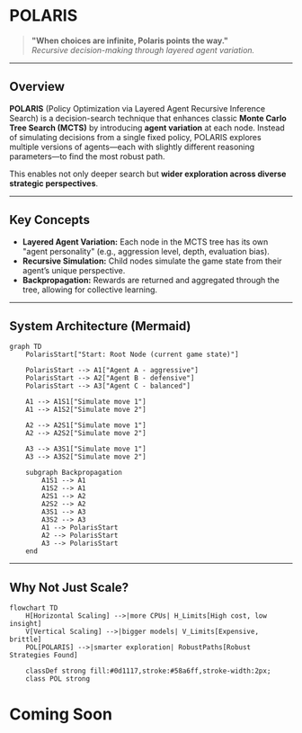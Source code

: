 # POLARIS

> **"When choices are infinite, Polaris points the way."**  
> *Recursive decision-making through layered agent variation.*

---

## Overview

**POLARIS** (Policy Optimization via Layered Agent Recursive Inference Search) is a decision-search technique that enhances classic **Monte Carlo Tree Search (MCTS)** by introducing **agent variation** at each node. Instead of simulating decisions from a single fixed policy, POLARIS explores multiple versions of agents—each with slightly different reasoning parameters—to find the most robust path.

This enables not only deeper search but **wider exploration across diverse strategic perspectives**.

---

## Key Concepts

- **Layered Agent Variation:** Each node in the MCTS tree has its own "agent personality" (e.g., aggression level, depth, evaluation bias).
- **Recursive Simulation:** Child nodes simulate the game state from their agent’s unique perspective.
- **Backpropagation:** Rewards are returned and aggregated through the tree, allowing for collective learning.

---

## System Architecture (Mermaid)

```mermaid
graph TD
    PolarisStart["Start: Root Node (current game state)"]
    
    PolarisStart --> A1["Agent A - aggressive"]
    PolarisStart --> A2["Agent B - defensive"]
    PolarisStart --> A3["Agent C - balanced"]

    A1 --> A1S1["Simulate move 1"]
    A1 --> A1S2["Simulate move 2"]

    A2 --> A2S1["Simulate move 1"]
    A2 --> A2S2["Simulate move 2"]

    A3 --> A3S1["Simulate move 1"]
    A3 --> A3S2["Simulate move 2"]

    subgraph Backpropagation
        A1S1 --> A1
        A1S2 --> A1
        A2S1 --> A2
        A2S2 --> A2
        A3S1 --> A3
        A3S2 --> A3
        A1 --> PolarisStart
        A2 --> PolarisStart
        A3 --> PolarisStart
    end
```

---

## Why Not Just Scale?

```mermaid
flowchart TD
    H[Horizontal Scaling] -->|more CPUs| H_Limits[High cost, low insight]
    V[Vertical Scaling] -->|bigger models| V_Limits[Expensive, brittle]
    POL[POLARIS] -->|smarter exploration| RobustPaths[Robust Strategies Found]

    classDef strong fill:#0d1117,stroke:#58a6ff,stroke-width:2px;
    class POL strong
```


# Coming Soon
